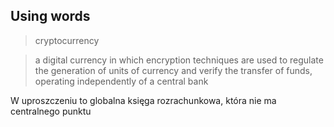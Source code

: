 ## Using words
> cryptocurrency

> a digital currency in which encryption techniques are used to regulate the generation of units of currency and verify the transfer of funds, operating independently of a central bank


<aside class="notes">
   W uproszczeniu to globalna księga rozrachunkowa, która nie ma centralnego punktu
</aside>